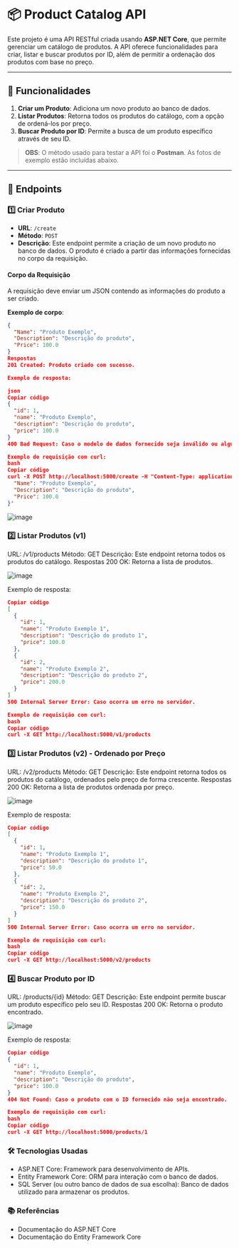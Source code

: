 # 📦 Product Catalog API

Este projeto é uma API RESTful criada usando **ASP.NET Core**, que permite gerenciar um catálogo de produtos. A API oferece funcionalidades para criar, listar e buscar produtos por ID, além de permitir a ordenação dos produtos com base no preço.

---

## 🚀 Funcionalidades
1. **Criar um Produto**: Adiciona um novo produto ao banco de dados.
2. **Listar Produtos**: Retorna todos os produtos do catálogo, com a opção de ordená-los por preço.
3. **Buscar Produto por ID**: Permite a busca de um produto específico através de seu ID.

> **OBS**: O método usado para testar a API foi o **Postman**. As fotos de exemplo estão incluídas abaixo.

---

## 📝 Endpoints

### 1️⃣ Criar Produto

- **URL**: `/create`
- **Método**: `POST`
- **Descrição**: Este endpoint permite a criação de um novo produto no banco de dados. O produto é criado a partir das informações fornecidas no corpo da requisição.

#### Corpo da Requisição
A requisição deve enviar um JSON contendo as informações do produto a ser criado.

**Exemplo de corpo**:

```json
{
  "Name": "Produto Exemplo",
  "Description": "Descrição do produto",
  "Price": 100.0
}
Respostas
201 Created: Produto criado com sucesso.

Exemplo de resposta:

json
Copiar código
{
  "id": 1,
  "name": "Produto Exemplo",
  "description": "Descrição do produto",
  "price": 100.0
}
400 Bad Request: Caso o modelo de dados fornecido seja inválido ou algum dos campos obrigatórios esteja ausente.

Exemplo de requisição com curl:
bash
Copiar código
curl -X POST http://localhost:5000/create -H "Content-Type: application/json" -d '{
  "Name": "Produto Exemplo",
  "Description": "Descrição do produto",
  "Price": 100.0
}'
```

![image](https://github.com/user-attachments/assets/4da45581-b780-427e-9abe-6d3846598071)


### 2️⃣ Listar Produtos (v1)
URL: /v1/products
Método: GET
Descrição: Este endpoint retorna todos os produtos do catálogo.
Respostas
200 OK: Retorna a lista de produtos.

![image](https://github.com/user-attachments/assets/c0382796-f814-4de1-9249-8a9240fdc22e)


Exemplo de resposta:

``` json
Copiar código
[
  {
    "id": 1,
    "name": "Produto Exemplo 1",
    "description": "Descrição do produto 1",
    "price": 100.0
  },
  {
    "id": 2,
    "name": "Produto Exemplo 2",
    "description": "Descrição do produto 2",
    "price": 200.0
  }
]
500 Internal Server Error: Caso ocorra um erro no servidor.

Exemplo de requisição com curl:
bash
Copiar código
curl -X GET http://localhost:5000/v1/products
```

### 3️⃣ Listar Produtos (v2) - Ordenado por Preço
URL: /v2/products
Método: GET
Descrição: Este endpoint retorna todos os produtos do catálogo, ordenados pelo preço de forma crescente.
Respostas
200 OK: Retorna a lista de produtos ordenada por preço.

![image](https://github.com/user-attachments/assets/193efccc-389a-4438-b6e8-1d8aa5b1f38f)


Exemplo de resposta:

``` json
Copiar código
[
  {
    "id": 1,
    "name": "Produto Exemplo 1",
    "description": "Descrição do produto 1",
    "price": 50.0
  },
  {
    "id": 2,
    "name": "Produto Exemplo 2",
    "description": "Descrição do produto 2",
    "price": 150.0
  }
]
500 Internal Server Error: Caso ocorra um erro no servidor.

Exemplo de requisição com curl:
bash
Copiar código
curl -X GET http://localhost:5000/v2/products
```

### 4️⃣ Buscar Produto por ID
URL: /products/{id}
Método: GET
Descrição: Este endpoint permite buscar um produto específico pelo seu ID.
Respostas
200 OK: Retorna o produto encontrado.

![image](https://github.com/user-attachments/assets/67667197-f9ec-457a-92c1-42c06aab2154)


Exemplo de resposta:

```json
Copiar código
{
  "id": 1,
  "name": "Produto Exemplo",
  "description": "Descrição do produto",
  "price": 100.0
}
404 Not Found: Caso o produto com o ID fornecido não seja encontrado.

Exemplo de requisição com curl:
bash
Copiar código
curl -X GET http://localhost:5000/products/1
```

### 🛠️ Tecnologias Usadas
- ASP.NET Core: Framework para desenvolvimento de APIs.
- Entity Framework Core: ORM para interação com o banco de dados.
- SQL Server (ou outro banco de dados de sua escolha): Banco de dados utilizado para armazenar os produtos.


### 📚 Referências
- Documentação do ASP.NET Core
- Documentação do Entity Framework Core
